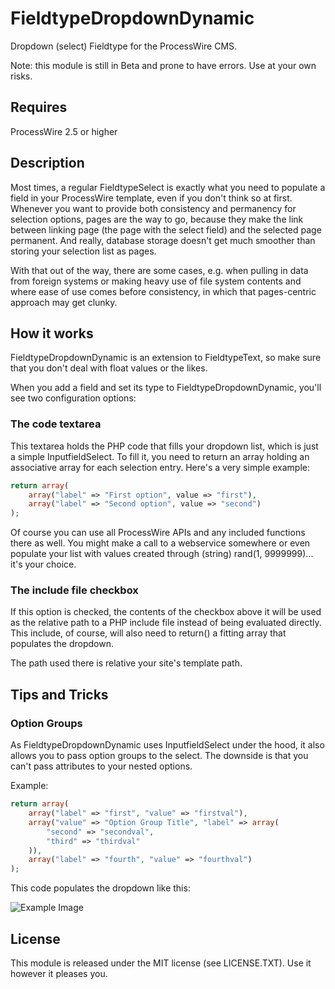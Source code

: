 # FieldtypeDropdownDynamic

Dropdown (select) Fieldtype for the ProcessWire CMS.

Note: this module is still in Beta and prone to have errors. Use at your own risks.

## Requires

ProcessWire 2.5 or higher

## Description

Most times, a regular FieldtypeSelect is exactly what you need to populate a field
in your ProcessWire template, even if you don't think so at first. Whenever you
want to provide both consistency and permanency for selection options, pages are
the way to go, because they make the link between linking page (the page with
the select field) and the selected page permanent. And really, database storage
doesn't get much smoother than storing your selection list as pages.

With that out of the way, there are some cases, e.g. when pulling in data from
foreign systems or making heavy use of file system contents and where ease of
use comes before consistency, in which that pages-centric approach may get clunky.

## How it works

FieldtypeDropdownDynamic is an extension to FieldtypeText, so make sure that you
don't deal with float values or the likes.

When you add a field and set its type to FieldtypeDropdownDynamic, you'll see two
configuration options:

### The code textarea

This textarea holds the PHP code that fills your dropdown list, which is just
a simple InputfieldSelect. To fill it, you need to return an array holding
an associative array for each selection entry. Here's a very simple example:

```php
return array(
	array("label" => "First option", value => "first"),
	array("label" => "Second option", value => "second")
);
```

Of course you can use all ProcessWire APIs and any included functions there as
well. You might make a call to a webservice somewhere or even populate your
list with values created through (string) rand(1, 9999999)... it's your choice.

### The include file checkbox

If this option is checked, the contents of the checkbox above it will be used
as the relative path to a PHP include file instead of being evaluated directly.
This include, of course, will also need to return() a fitting array that populates
the dropdown.

The path used there is relative your site's template path.

## Tips and Tricks

### Option Groups

As FieldtypeDropdownDynamic uses InputfieldSelect under the hood, it also allows
you to pass option groups to the select. The downside is that you can't pass
attributes to your nested options.

Example:

```php
return array(
	array("label" => "first", "value" => "firstval"),
	array("value" => "Option Group Title", "label" => array(
		"second" => "secondval",
		"third" => "thirdval"
	)),
	array("label" => "fourth", "value" => "fourthval")
);
```

This code populates the dropdown like this:

![Example Image](https://bitpoet.github.io/img/dddynexample1.png)

## License

This module is released under the MIT license (see LICENSE.TXT). Use it however it
pleases you.
